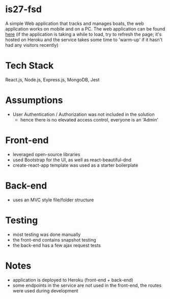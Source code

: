 # is27-fsd
A simple Web application that tracks and manages boats, the web application works on mobile and on a PC. The web application can be found [here](https://is27-fsd.herokuapp.com/) (if the application is taking a while to load, try to refresh the page; it's hosted on Heroku and the service takes some time to 'warm-up' if it hasn't had any visitors recently)

# Tech Stack
React.js, Node.js, Express.js, MongoDB, Jest

# Assumptions
- User Authentication / Authorization was not included in the solution
  - hence there is no elevated access control, everyone is an 'Admin'

# Front-end 
- leveraged open-source libraries
- used Bootstrap for the UI, as well as react-beautiful-dnd
- create-react-app template was used as a starter boilerplate

# Back-end
- uses an MVC style file/folder structure

# Testing
- most testing was done manually
- the front-end contains snapshot testing
- the back-end has a few ajax request tests

# Notes
- application is deployed to Heroku (front-end + back-end)
- some endpoints in the service are not used in the front-end, the routes were used during development
